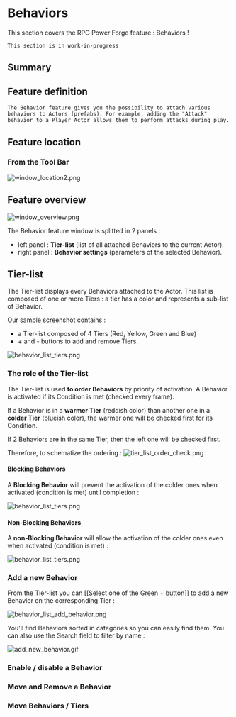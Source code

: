 # Behaviors

This section covers the RPG Power Forge feature : Behaviors !

```admonish warning title="Working, working ..."
This section is in work-in-progress
```

## Summary

## Feature definition
```admonish summary title="Behavior"
The Behavior feature gives you the possibility to attach various behaviors to Actors (prefabs). For example, adding the "Attack" behavior to a Player Actor allows them to perform attacks during play.
```

## Feature location

### From the Tool Bar

![window_location2.png](../../../../../../media/user_manual/game_mecanics/behaviors/feature_location_toolbar.png)

## Feature overview

![window_overview.png](../../../../../../media/user_manual/game_mecanics/behaviors/window_overview.png)

The Behavior feature window is splitted in 2 panels :
* left panel : **Tier-list** (list of all attached Behaviors to the current Actor).
* right panel : **Behavior settings** (parameters of the selected Behavior).

## Tier-list

The Tier-list displays every Behaviors attached to the Actor. This list is composed of one or more Tiers : a tier has a color and represents a sub-list of Behavior.

Our sample screenshot contains :
 * a Tier-list composed of 4 Tiers (Red, Yellow, Green and Blue)
 * \+ and \- buttons to add and remove Tiers.

![behavior_list_tiers.png](../../../../../../media/user_manual/game_mecanics/behaviors/behavior_list_tiers.png)

### The role of the Tier-list

The Tier-list is used **to order Behaviors** by priority of activation. A Behavior is activated if its Condition is met (checked every frame).

If a Behavior is in a **warmer Tier** (reddish color) than another one in a **colder Tier** (blueish color), the warmer one will be checked first for its Condition.

If 2 Behaviors are in the same Tier, then the left one will be checked first.

Therefore, to schematize the ordering :
![tier_list_order_check.png](../../../../../../media/user_manual/game_mecanics/behaviors/tier_list_order_check.png)

#### Blocking Behaviors

A **Blocking Behavior** will prevent the activation of the colder ones when  activated (condition is met) until completion :

![behavior_list_tiers.png](../../../../../../media/user_manual/game_mecanics/behaviors/explanation_block_behaviors.gif)

#### Non-Blocking Behaviors

A **non-Blocking Behavior** will allow the activation of the colder ones even when activated (condition is met) :

![behavior_list_tiers.png](../../../../../../media/user_manual/game_mecanics/behaviors/explanation_non_block_behaviors.gif)

### Add a new Behavior

From the Tier-list you can [[Select one of the Green + button]] to add a new Behavior on the corresponding Tier :

![behavior_list_add_behavior.png](../../../../../../media/user_manual/game_mecanics/behaviors/behavior_list_add_behavior.png)

You'll find Behaviors sorted in categories so you can easily find them. You can also use the Search field to filter by name :

![add_new_behavior.gif](../../../../../../media/user_manual/game_mecanics/behaviors/add_new_behavior.gif)

### Enable / disable a Behavior

### Move and Remove a Behavior

### Move Behaviors / Tiers

